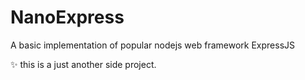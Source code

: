 # NanoExpress
A basic implementation of popular nodejs web framework ExpressJS


✨ this is a just another side project.
